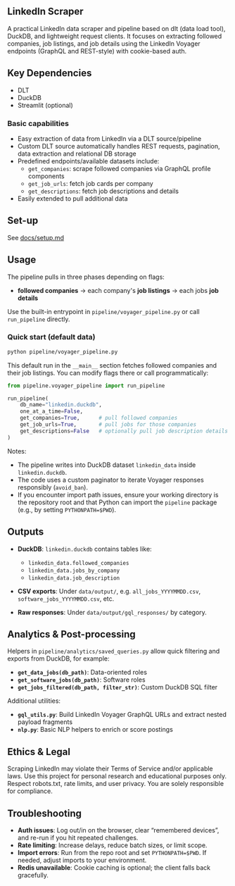 ## LinkedIn Scraper

A practical LinkedIn data scraper and pipeline based on dlt (data load tool), DuckDB, and lightweight request clients. It focuses on extracting followed companies, job listings, and job details using the LinkedIn Voyager endpoints (GraphQL and REST-style) with cookie-based auth.

## Key Dependencies 
- DLT
- DuckDB
- Streamlit (optional)

### Basic capabilities
  - Easy extraction of data from LinkedIn via a DLT source/pipeline
  - Custom DLT source automatically handles REST requests, pagination, data extraction and relational DB storage
  - Predefined endpoints/available datasets include:
    - `get_companies`: scrape followed companies via GraphQL profile components
    - `get_job_urls`: fetch job cards per company
    - `get_descriptions`: fetch job descriptions and details
  - Easily extended to pull additional data 


## Set-up
See [docs/setup.md](docs/setup.md)


## Usage

The pipeline pulls in three phases depending on flags:
- **followed companies** → each company's **job listings** → each jobs **job details**

Use the built-in entrypoint in `pipeline/voyager_pipeline.py` or call `run_pipeline` directly.

### Quick start (default data)
```bash
python pipeline/voyager_pipeline.py
```

This default run in the `__main__` section fetches followed companies and their job listings. You can modify flags there or call programmatically:

```python
from pipeline.voyager_pipeline import run_pipeline

run_pipeline(
    db_name="linkedin.duckdb",
    one_at_a_time=False,
    get_companies=True,      # pull followed companies
    get_job_urls=True,       # pull jobs for those companies
    get_descriptions=False   # optionally pull job description details
)
```

Notes:
- The pipeline writes into DuckDB dataset `linkedin_data` inside `linkedin.duckdb`.
- The code uses a custom paginator to iterate Voyager responses responsibly (`avoid_ban`).
- If you encounter import path issues, ensure your working directory is the repository root and that Python can import the `pipeline` package (e.g., by setting `PYTHONPATH=$PWD`).

## Outputs

- **DuckDB**: `linkedin.duckdb` contains tables like:
  - `linkedin_data.followed_companies`
  - `linkedin_data.jobs_by_company`
  - `linkedin_data.job_description`

- **CSV exports**: Under `data/output/`, e.g. `all_jobs_YYYYMMDD.csv`, `software_jobs_YYYYMMDD.csv`, etc.
- **Raw responses**: Under `data/output/gql_responses/` by category.



## Analytics & Post-processing

Helpers in `pipeline/analytics/saved_queries.py` allow quick filtering and exports from DuckDB, for example:
- **`get_data_jobs(db_path)`**: Data-oriented roles
- **`get_software_jobs(db_path)`**: Software roles
- **`get_jobs_filtered(db_path, filter_str)`**: Custom DuckDB SQL filter

Additional utilities:
- **`gql_utils.py`**: Build LinkedIn Voyager GraphQL URLs and extract nested payload fragments
- **`nlp.py`**: Basic NLP helpers to enrich or score postings


## Ethics & Legal

Scraping LinkedIn may violate their Terms of Service and/or applicable laws. Use this project for personal research and educational purposes only. Respect robots.txt, rate limits, and user privacy. You are solely responsible for compliance.

## Troubleshooting
- **Auth issues**: Log out/in on the browser, clear “remembered devices”, and re-run if you hit repeated challenges.
- **Rate limiting**: Increase delays, reduce batch sizes, or limit scope.
- **Import errors**: Run from the repo root and set `PYTHONPATH=$PWD`. If needed, adjust imports to your environment.
- **Redis unavailable**: Cookie caching is optional; the client falls back gracefully.
